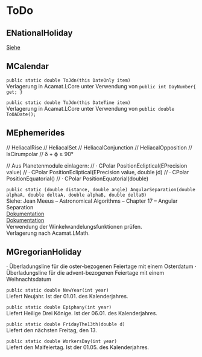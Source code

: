 # ToDo

## ENationalHoliday
[Siehe](https://de.wikipedia.org/wiki/Liste_von_Nationalfeiertagen)


## MCalendar

`public static double ToJdn(this DateOnly item)`  
Verlagerung in Acamat.LCore unter Verwendung von `public int DayNumber{ get; }`

`public static double ToJdn(this DateTime item)`  
Verlagerung in Acamat.LCore unter Verwendung von `public double ToOADate();`

## MEphemerides

// HeliacalRise
// HeliacalSet
// HeliacalConjunction
// HeliacalOpposition
// IsCirumpolar
//    δ + ϕ ≥ 90°

// Aus Planetenmodule einlagern:
// · CPolar PositionEcliptical(EPrecision value)
// · CPolar PositionEcliptical(EPrecision value, double jd)
// · CPolar PositionEquatorial()
// · CPolar PositionEquatorial(double)

`public static (double distance, double angle) AngularSeparation(double alphaA, double deltaA, double alphaB, double deltaB)`   
Siehe: Jean Meeus – Astronomical Algorithms – Chapter 17 – Angular Separation  
[Dokumentation](https://en.wikipedia.org/wiki/Angular_distance)  
[Dokumentation](https://handwiki.org/wiki/Astronomy:Angular_distance)  
Verwendung der Winkelwandelungsfunktionen prüfen.  
Verlagerung nach Acamat.LMath.

## MGregorianHoliday

· Überladungsline für die oster-bezogenen Feiertage mit einem Osterdatum
· Überladungsline für die advent-bezogenen Feiertage mit einem Weihnachtsdatum

`public static double NewYear(int year)`  
Liefert Neujahr. Ist der 01.01. des Kalenderjahres.

`public static double Epiphany(int year)`  
Liefert Heilige Drei Könige. Ist der 06.01. des Kalenderjahres.

`public static double FridayThe13th(double d)`  
Liefert den nächsten Freitag, den 13.

`public static double WorkersDay(int year)`  
Liefert den Maifeiertag. Ist der 01.05. des Kalenderjahres.
